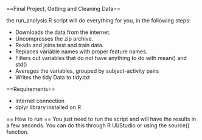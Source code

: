 
==Final Project, Getting and Cleaning Data==

the run_analysis.R script will do everything for you, in the following steps:
* Downloads the data from the internet.
* Uncompresses the zip archive.
* Reads and joins test and train data.
* Replaces variable names with proper feature names.
* Filters out variables that do not have anything to do with mean() and std()
* Averages the variables, grouped by subject-activity pairs
* Writes the tidy Data to tidy.txt

==Requirements==
* Internet connection
* dplyr library installed on R

== How to run ==
You just need to run the script and will have the results in a few seconds.
You can do this through R UI/Studio or using the source() function.
